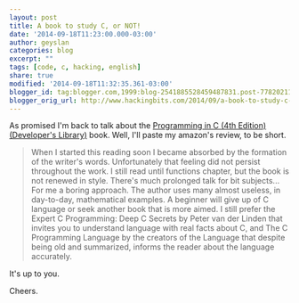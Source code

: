 ```yaml
---
layout: post
title: A book to study C, or NOT!
date: '2014-09-18T11:23:00.000-03:00'
author: geyslan
categories: blog
excerpt: ""
tags: [code, c, hacking, english]
share: true
modified: '2014-09-18T11:32:35.361-03:00'
blogger_id: tag:blogger.com,1999:blog-2541885528459487831.post-7782021131789561376
blogger_orig_url: http://www.hackingbits.com/2014/09/a-book-to-study-c-or-not.html
---
```


As promised I'm back to talk about the [Programming in C (4th Edition)
(Developer's
Library)](http://www.amazon.com/Programming-4th-Edition-Developers-Library/dp/0321776410)
book. Well, I'll paste my amazon's review, to be short.

<!--more-->

> When I started this reading soon I became absorbed by the formation of the
writer's words. Unfortunately that feeling did not persist throughout the work.
I still read until functions chapter, but the book is not renewed in style.
There's much prolonged talk for bit subjects... For me a boring approach. The
author uses many almost useless, in day-to-day, mathematical examples. A
beginner will give up of C language or seek another book that is more aimed. I
still prefer the Expert C Programming: Deep C Secrets by Peter van der Linden
that invites you to understand language with real facts about C, and The C
Programming Language by the creators of the Language that despite being old and
summarized, informs the reader about the language accurately.

It's up to you.

Cheers.
